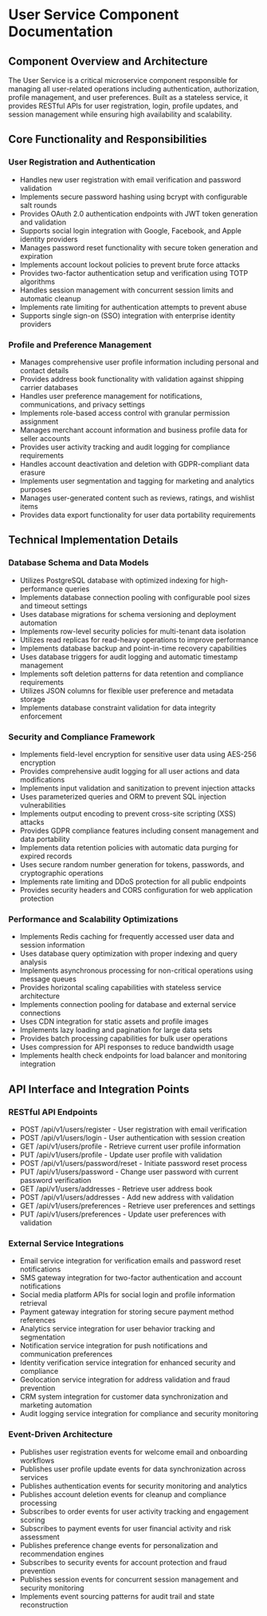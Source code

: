 # User Service Component Documentation

## Component Overview and Architecture

The User Service is a critical microservice component responsible for managing all user-related operations including authentication, authorization, profile management, and user preferences. Built as a stateless service, it provides RESTful APIs for user registration, login, profile updates, and session management while ensuring high availability and scalability.

## Core Functionality and Responsibilities

### User Registration and Authentication
- Handles new user registration with email verification and password validation
- Implements secure password hashing using bcrypt with configurable salt rounds
- Provides OAuth 2.0 authentication endpoints with JWT token generation and validation
- Supports social login integration with Google, Facebook, and Apple identity providers
- Manages password reset functionality with secure token generation and expiration
- Implements account lockout policies to prevent brute force attacks
- Provides two-factor authentication setup and verification using TOTP algorithms
- Handles session management with concurrent session limits and automatic cleanup
- Implements rate limiting for authentication attempts to prevent abuse
- Supports single sign-on (SSO) integration with enterprise identity providers

### Profile and Preference Management
- Manages comprehensive user profile information including personal and contact details
- Provides address book functionality with validation against shipping carrier databases
- Handles user preference management for notifications, communications, and privacy settings
- Implements role-based access control with granular permission assignment
- Manages merchant account information and business profile data for seller accounts
- Provides user activity tracking and audit logging for compliance requirements
- Handles account deactivation and deletion with GDPR-compliant data erasure
- Implements user segmentation and tagging for marketing and analytics purposes
- Manages user-generated content such as reviews, ratings, and wishlist items
- Provides data export functionality for user data portability requirements

## Technical Implementation Details

### Database Schema and Data Models
- Utilizes PostgreSQL database with optimized indexing for high-performance queries
- Implements database connection pooling with configurable pool sizes and timeout settings
- Uses database migrations for schema versioning and deployment automation
- Implements row-level security policies for multi-tenant data isolation
- Utilizes read replicas for read-heavy operations to improve performance
- Implements database backup and point-in-time recovery capabilities
- Uses database triggers for audit logging and automatic timestamp management
- Implements soft deletion patterns for data retention and compliance requirements
- Utilizes JSON columns for flexible user preference and metadata storage
- Implements database constraint validation for data integrity enforcement

### Security and Compliance Framework
- Implements field-level encryption for sensitive user data using AES-256 encryption
- Provides comprehensive audit logging for all user actions and data modifications
- Implements input validation and sanitization to prevent injection attacks
- Uses parameterized queries and ORM to prevent SQL injection vulnerabilities
- Implements output encoding to prevent cross-site scripting (XSS) attacks
- Provides GDPR compliance features including consent management and data portability
- Implements data retention policies with automatic data purging for expired records
- Uses secure random number generation for tokens, passwords, and cryptographic operations
- Implements rate limiting and DDoS protection for all public endpoints
- Provides security headers and CORS configuration for web application protection

### Performance and Scalability Optimizations
- Implements Redis caching for frequently accessed user data and session information
- Uses database query optimization with proper indexing and query analysis
- Implements asynchronous processing for non-critical operations using message queues
- Provides horizontal scaling capabilities with stateless service architecture
- Implements connection pooling for database and external service connections
- Uses CDN integration for static assets and profile images
- Implements lazy loading and pagination for large data sets
- Provides batch processing capabilities for bulk user operations
- Uses compression for API responses to reduce bandwidth usage
- Implements health check endpoints for load balancer and monitoring integration

## API Interface and Integration Points

### RESTful API Endpoints
- POST /api/v1/users/register - User registration with email verification
- POST /api/v1/users/login - User authentication with session creation
- GET /api/v1/users/profile - Retrieve current user profile information
- PUT /api/v1/users/profile - Update user profile with validation
- POST /api/v1/users/password/reset - Initiate password reset process
- PUT /api/v1/users/password - Change user password with current password verification
- GET /api/v1/users/addresses - Retrieve user address book
- POST /api/v1/users/addresses - Add new address with validation
- GET /api/v1/users/preferences - Retrieve user preferences and settings
- PUT /api/v1/users/preferences - Update user preferences with validation

### External Service Integrations
- Email service integration for verification emails and password reset notifications
- SMS gateway integration for two-factor authentication and account notifications
- Social media platform APIs for social login and profile information retrieval
- Payment gateway integration for storing secure payment method references
- Analytics service integration for user behavior tracking and segmentation
- Notification service integration for push notifications and communication preferences
- Identity verification service integration for enhanced security and compliance
- Geolocation service integration for address validation and fraud prevention
- CRM system integration for customer data synchronization and marketing automation
- Audit logging service integration for compliance and security monitoring

### Event-Driven Architecture
- Publishes user registration events for welcome email and onboarding workflows
- Publishes user profile update events for data synchronization across services
- Publishes authentication events for security monitoring and analytics
- Publishes account deletion events for cleanup and compliance processing
- Subscribes to order events for user activity tracking and engagement scoring
- Subscribes to payment events for user financial activity and risk assessment
- Publishes preference change events for personalization and recommendation engines
- Subscribes to security events for account protection and fraud prevention
- Publishes session events for concurrent session management and security monitoring
- Implements event sourcing patterns for audit trail and state reconstruction
